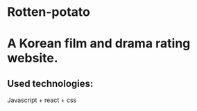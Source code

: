 # Rotten-potato
# A Korean film and drama rating website.
## Used technologies:
Javascript + react + css
